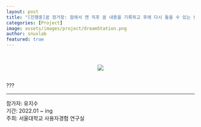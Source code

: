 ```yaml
---
layout: post
title: "[진행중]꿈 정거장: 잠에서 깬 직후 꿈 내용을 기록하고 후에 다시 들을 수 있는 보이스 서비스"
categories: [Project]
image: assets/images/project/dreamStation.png
author: snuxlab
featured: true
---
```


<p>
<br>
<p align="center"><img src="{{site.baseurl}}/assets/images/project/dreamStation.png"></p>
<br>
???
<br>
</p>

<hr>
참가자: 유지수 <br>
기간: 2022.01 ~ ing<br>
주최: 서울대학교 사용자경험 연구실
